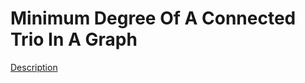 Minimum Degree Of A Connected Trio In A Graph
=====  
[Description](https://leetcode.com/problems/minimum-degree-of-a-connected-trio-in-a-graph/)